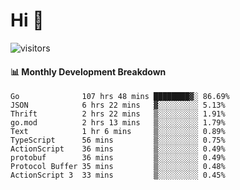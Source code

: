 # Hi 👋
 
![visitors](https://visitor-badge.glitch.me/badge?page_id=sorcererxw.sorcererx)

#### 📊 Monthly Development Breakdown

<!--START_SECTION:waka-->
```text
Go              107 hrs 48 mins ████████▓░ 86.69%
JSON            6 hrs 22 mins   ▓░░░░░░░░░ 5.13%
Thrift          2 hrs 22 mins   ▒░░░░░░░░░ 1.91%
go.mod          2 hrs 13 mins   ▒░░░░░░░░░ 1.79%
Text            1 hr 6 mins     ▒░░░░░░░░░ 0.89%
TypeScript      56 mins         ▒░░░░░░░░░ 0.75%
ActionScript    36 mins         ▒░░░░░░░░░ 0.49%
protobuf        36 mins         ▒░░░░░░░░░ 0.49%
Protocol Buffer 35 mins         ▒░░░░░░░░░ 0.48%
ActionScript 3  33 mins         ▒░░░░░░░░░ 0.45%
```
<!--END_SECTION:waka-->
